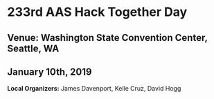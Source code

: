 # 233rd AAS Hack Together Day

## Venue: Washington State Convention Center, Seattle, WA

## January 10th, 2019

**Local Organizers:** James Davenport, Kelle Cruz, David Hogg
